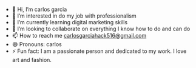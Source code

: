 - 👋 Hi, I’m carlos garcia
- 👀 I’m interested in do my job with professionalism
- 🌱 I’m currently learning digital marketing skills
- 💞️ I’m looking to collaborate on everything I know how to do and can do
- 📫 How to reach me carlosgarciahack516@gmail.com
- 😄 Pronouns: carlos
- ⚡ Fun fact: 
I am a passionate person and dedicated to my work. I love art and fashion.

